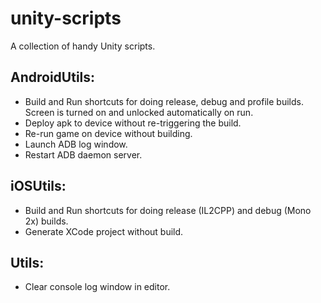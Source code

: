 # unity-scripts
A collection of handy Unity scripts.

## AndroidUtils: 
* Build and Run shortcuts for doing release, debug and profile builds. Screen is turned on and unlocked automatically on run.
* Deploy apk to device without re-triggering the build.
* Re-run game on device without building.
* Launch ADB log window.
* Restart ADB daemon server.

## iOSUtils:
* Build and Run shortcuts for doing release (IL2CPP) and debug (Mono 2x) builds.
* Generate XCode project without build.

## Utils:
* Clear console log window in editor.
